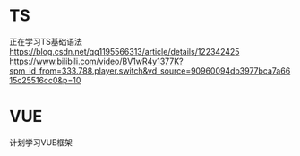 # TS
正在学习TS基础语法
https://blog.csdn.net/qq1195566313/article/details/122342425
https://www.bilibili.com/video/BV1wR4y1377K?spm_id_from=333.788.player.switch&vd_source=90960094db3977bca7a6615c25516cc0&p=10
# VUE
计划学习VUE框架
